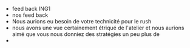 
- feed back ING1
- nos feed back
- Nous aurions eu besoin de votre technicité pour le rush
- nous avons une vue certainement étriqué de l'atelier et nous aurions aimé que vous nous donniez des stratégies  un peu plus de 
- 